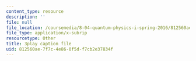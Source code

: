 ```yaml
---
content_type: resource
description: ''
file: null
file_location: /coursemedia/8-04-quantum-physics-i-spring-2016/812560ae7f7c4e860f5df7cb2e37834f_KfbvrGt3MlI.srt
file_type: application/x-subrip
resourcetype: Other
title: 3play caption file
uid: 812560ae-7f7c-4e86-0f5d-f7cb2e37834f
---
```

